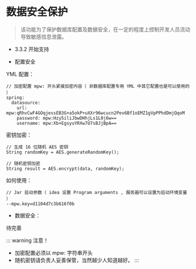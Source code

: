 # 数据安全保护

> 该功能为了保护数据库配置及数据安全，在一定的程度上控制开发人员流动导致敏感信息泄露。

- 3.3.2 开始支持

- 配置安全


YML 配置：

```
// 加密配置 mpw: 开头紧接加密内容（ 非数据库配置专用 YML 中其它配置也是可以使用的 ）
spring:
  datasource:
    url: mpw:qRhvCwF4GOqjessEB3G+a5okP+uXXr96wcucn2Pev6Bf1oEMZ1gVpPPhdDmjQqoM
    password: mpw:Hzy5iliJbwDHhjLs1L0j6w==
    username: mpw:Xb+EgsyuYRXw7U7sBJjBpA==
```

密钥加密：

```
// 生成 16 位随机 AES 密钥
String randomKey = AES.generateRandomKey();

// 随机密钥加密
String result = AES.encrypt(data, randomKey);
```

如何使用：

```
// Jar 启动参数（ idea 设置 Program arguments , 服务器可以设置为启动环境变量 ）
--mpw.key=d1104d7c3b616f0b
```

- 数据安全：

待完善

::: warning 注意！
- 加密配置必须以 mpw: 字符串开头
- 随机密钥请负责人妥善保管，当然越少人知道越好。
:::
